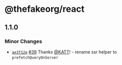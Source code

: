# @thefakeorg/react

## 1.1.0

### Minor Changes

- [`ae3f12e`](https://github.com/trpc/trpc/commit/ae3f12ee8153366a99f0c8159da7edbf9967fccc) [#39](https://github.com/trpc/trpc/pull/39) Thanks [@KATT](https://github.com/KATT)! - rename ssr helper to `prefetchQueryOnServer`
